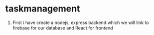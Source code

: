 # taskmanagement
1. First i have create a nodejs, express backend which we will link to firebase for our database and React for frontend 
